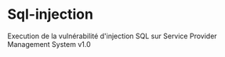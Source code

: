# Sql-injection
Execution de la vulnérabilité d'injection SQL sur Service Provider Management System v1.0
